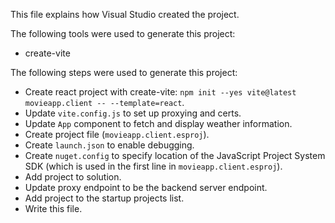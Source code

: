 This file explains how Visual Studio created the project.

The following tools were used to generate this project:
- create-vite

The following steps were used to generate this project:
- Create react project with create-vite: `npm init --yes vite@latest movieapp.client -- --template=react`.
- Update `vite.config.js` to set up proxying and certs.
- Update `App` component to fetch and display weather information.
- Create project file (`movieapp.client.esproj`).
- Create `launch.json` to enable debugging.
- Create `nuget.config` to specify location of the JavaScript Project System SDK (which is used in the first line in `movieapp.client.esproj`).
- Add project to solution.
- Update proxy endpoint to be the backend server endpoint.
- Add project to the startup projects list.
- Write this file.
